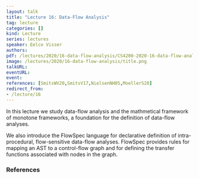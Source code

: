 ```yaml
---
layout: talk
title: "Lecture 16: Data-Flow Analysis"
tag: lecture
categories: []
kind: Lecture
series: lectures
speaker: Eelco Visser
authors:
pdf: /lectures/2020/16-data-flow-analysis/CS4200-2020-16-data-flow-analysis.pdf
image: /lectures/2020/16-data-flow-analysis/title.png
talkURL:
eventURL:
event:
references: [SmitsWV20,SmitsV17,NielsenNH05,MoellerS20]
redirect_from:
- /lecture/16
---
```


In this lecture we study data-flow analysis and the mathmetical framework of monotone frameworks, a foundation for the definition of data-flow analyses.

We also introduce the FlowSpec language for declarative definition of intra-procedural, flow-sensitive data-flow analyses.
FlowSpec provides rules for mapping an AST to a control-flow graph and for defining the transfer functions associated with nodes in the graph.

### References
